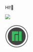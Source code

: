 

HI!👋
<div>
  <a href="https://https//github.com/deletrr">
    <img height="150em" src="https://github-readme-stats.vercel.app/api/top-langs/?username=deletrr&layout=compact&theme=chartreuse-dark" />
</div>


<div style="display: inline_block"><br>
 <img width="75px" src="https://github.com/Pedro-Murilo/icons-for-readme/blob/main/.github/manjaro-icon.svg" alt="Manjaro Icon" />

</div>

<!---
deletrr/deletrr is a ✨ special ✨ repository because its `README.md` (this file) appears on your GitHub profile.
You can click the Preview link to take a look at your changes.
--->
